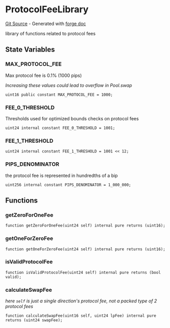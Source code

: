 # ProtocolFeeLibrary
[Git Source](https://github.com/uniswap/v4-core/blob/80311e34080fee64b6fc6c916e9a51a437d0e482/src/libraries/ProtocolFeeLibrary.sol) - Generated with [forge doc](https://book.getfoundry.sh/reference/forge/forge-doc)

library of functions related to protocol fees


## State Variables
### MAX_PROTOCOL_FEE
Max protocol fee is 0.1% (1000 pips)

*Increasing these values could lead to overflow in Pool.swap*


```solidity
uint16 public constant MAX_PROTOCOL_FEE = 1000;
```


### FEE_0_THRESHOLD
Thresholds used for optimized bounds checks on protocol fees


```solidity
uint24 internal constant FEE_0_THRESHOLD = 1001;
```


### FEE_1_THRESHOLD

```solidity
uint24 internal constant FEE_1_THRESHOLD = 1001 << 12;
```


### PIPS_DENOMINATOR
the protocol fee is represented in hundredths of a bip


```solidity
uint256 internal constant PIPS_DENOMINATOR = 1_000_000;
```


## Functions
### getZeroForOneFee


```solidity
function getZeroForOneFee(uint24 self) internal pure returns (uint16);
```

### getOneForZeroFee


```solidity
function getOneForZeroFee(uint24 self) internal pure returns (uint16);
```

### isValidProtocolFee


```solidity
function isValidProtocolFee(uint24 self) internal pure returns (bool valid);
```

### calculateSwapFee

*here `self` is just a single direction's protocol fee, not a packed type of 2 protocol fees*


```solidity
function calculateSwapFee(uint16 self, uint24 lpFee) internal pure returns (uint24 swapFee);
```


